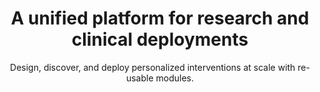 ---
title: A unified platform for research and clinical deployments
image: images/temp.jpg
bgcolor: "#242F40"
subtitle: Design, discover, and deploy personalized interventions at scale with re-usable modules.
introtitle: Mix and match modules to tailor interventions for desired outcomes
introsubtitle: Way to Health capabilities are built and made available as re-usable modules. 
introtext: Researchers and clinicians have combinewd these modules in different ways to create innovative interventions rapidly, test them and quickly deploy them fully integrated with their EHR. 

modules:
  introtitle: Build your own intervention quickly
  introsubtitle: Way to Health capabilities are grouped into modules. Configure them to address your specific needs and combine them together to quickly build, test and deploy interventions. Choose your deployment model - pilot, standalone or scaled and EHR integrated.
  module: 
    - module_name: Conversations
      image: images/temp.jpg
      image_caption:
      listing:
        - subtitle: Two-way Texting
          description: Communication with patients and / or study participants is key to engaging them in their health. You can choose from a variety of communication techniques or combine them in interesting ways tailored to a patient's behavior. Texts can be sent out based on set schedules and / or rules. These configuration rules can be as simple as responding with a personalized "Great job, John" or as complex as evaluating blood pressure values and generating with an in-basket message.
        - subtitle: Survey Management
          description: In cases where more data needs to be collected (demographics, symptoms, etc.), the system offers the ability to create a survey. You can either integrate the survey with Qualtrics or create your own survey from scratch using the built-in survey creation and deployment tool. These surveys can be sent out to patients based on specific schedules and simple or complex rules. Short surveys can be administrated over text as well. 
        - subtitle: Test
          description: Quod autem facilis totam eum est nemo dolorem. Amet ea expedita dolores eveniet atque tempora. Omnis natus voluptas rerum. Sint et rerum dolores non inventore rerum sapiente voluptatem. Aperiam enim sed sint eos quia atque et.
      is_even: true
      id: patcomm
    - module_name: Remote Monitoring
      image: images/temp.jpg
      image_caption:
      listing:
        - subtitle: Vitals and Activity Monitoring
          description: The platform integrates directly with a number of biomedical devices to capture vitals directly from the patient / participant. The kinds of vitals captured include blood pressure, medication adherence, sleep tracking, weight, blood glucose and many more continue to be added. Additional devices are added quickly on request.
        - subtitle: Patient Reported Outcomes (PROs)
          description: The system also allows patients to report their PROs, adverse events (AEs), symptoms and more via structured or unstructured conversations. These can be patient initiated and follow decision trees of your choosing. 
        - subtitle: Test
          description: Quod autem facilis totam eum est nemo dolorem. Amet ea expedita dolores eveniet atque tempora. Omnis natus voluptas rerum. Sint et rerum dolores non inventore rerum sapiente voluptatem. Aperiam enim sed sint eos quia atque et.
      is_even: false
      id: remote
    - module_name: Randomized Control Trials
      image: images/temp.jpg
      image_caption:
      listing:
        - subtitle: Arms & Randomization
          description: Setup multiple arms for studies including a control arm. The platform also offers multiple computerized randomization of participants, including the configurable choices for stratified, blocked, weighted, and adaptive randomization strategies. Ongoing management of participants via a "triage" view is also available out-of-the-box.
        - subtitle: Enrollment & eConsent
          description: Setup customized enrollment flows to maximize participant uptake. Run virtual trials in any state and manage it all remotely using tools such as intake surveys and eConsenting. Way to Health has been used to support over 150 different studies and the platform, past and current Principal Investigators (PIs) have credibility among the research and funding communities. 
        - subtitle: Test rct
          description: Quod autem facilis totam eum est nemo dolorem. Amet ea expedita dolores eveniet atque tempora. Omnis natus voluptas rerum. Sint et rerum dolores non inventore rerum sapiente voluptatem. Aperiam enim sed sint eos quia atque et.
      is_even: true
      id: rct
    - module_name: Study & Survey Libraries
      image: images/temp.jpg
      image_caption:
      listing:
        - subtitle: Study Library
          description: Quis esse est velit sit asperiores corrupti iste id ut. Aut ab eum quis inventore quis. Molestiae et excepturi repellat rerum odit excepturi voluptatum adipisci. Corporis aut libero deleniti ut itaque reprehenderit officiis impedit a. Voluptas nihil nihil quidem et necessitatibus. Animi vel sed rerum voluptate.
        - subtitle: Survey Library
          description: At dolore voluptas ut vitae harum accusantium quia. Nemo et sequi. Quam et autem quisquam exercitationem suscipit iure eum autem. Perspiciatis quibusdam ex laudantium saepe facere nihil minus ab qui.
        - subtitle: Test survey
          description: Quod autem facilis totam eum est nemo dolorem. Amet ea expedita dolores eveniet atque tempora. Omnis natus voluptas rerum. Sint et rerum dolores non inventore rerum sapiente voluptatem. Aperiam enim sed sint eos quia atque et.
      is_even: false
      id: library
    - module_name: Behavioral Science & Economics
      image: images/temp.jpg
      image_caption:
      listing:
        - subtitle: Gamification & Social
          description: Games and social media are significant drivers of human behavior. The platform allows patients to earn points, level up, use lifelines and more. These features can be combined with peer competition or support.
        - subtitle: Financial Incentives
          description: Lotteries, loss and gain framed incentives and much more can be easily applied to activities - steps, weighings, pretty much any data gathered by the platform from any data source. Apply different strategies to different populations and depending on the type of activity.
        - subtitle: Test BE
          description: Quod autem facilis totam eum est nemo dolorem. Amet ea expedita dolores eveniet atque tempora. Omnis natus voluptas rerum. Sint et rerum dolores non inventore rerum sapiente voluptatem. Aperiam enim sed sint eos quia atque et.
      is_even: true
      id: be
    - module_name: Rules Engine
      image: images/temp.jpg
      image_caption:
      listing:
        - subtitle: Schedule or event driven
          description: All interventions require recurrence based on a defined period - hours, days, weeks or months or off an event (such as admission). Research studies or clinical deployments both require this to be further tailored by each arm or patient. The platform has been designed to support these use cases and more.
        - subtitle: Alerts & Incidents
          description: To maximize the productivity of staff and providers, the Way To Health platform allows for the creation of incidents or alerts whenever certain exception criteria are met. Configure notifications depending on the users role.
        - subtitle: Test Rules
          description: Quod autem facilis totam eum est nemo dolorem. Amet ea expedita dolores eveniet atque tempora. Omnis natus voluptas rerum. Sint et rerum dolores non inventore rerum sapiente voluptatem. Aperiam enim sed sint eos quia atque et.
      is_even: false
      id: rulesengine
    - module_name: EHR integration
      image: images/temp.jpg
      image_caption:
      listing:
        - subtitle: Bi-directional integration 
          description: It is our belief that EHRs should be the system of record for all patient data. Additionally, any provider action needed should also be done via the EHR. With this in mind, the platform provides bi-directional integration currently with Epic (and additional EHRs on request).
        - subtitle: Way to Health inside
          description: We offer multiple ways in which we can integrate with the EHR. Via embeds in the EHR itself, HL7 based, API (FHIR, Open.Epic, other) and many more as needed. 
        - subtitle: Test EHR
          description: Quod autem facilis totam eum est nemo dolorem. Amet ea expedita dolores eveniet atque tempora. Omnis natus voluptas rerum. Sint et rerum dolores non inventore rerum sapiente voluptatem. Aperiam enim sed sint eos quia atque et.
      is_even: true
      id: ehr
---